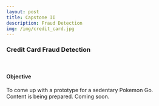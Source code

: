 ```yaml
---
layout: post
title: Capstone II
description: Fraud Detection
img: /img/credit_card.jpg
---
```


<h3>Credit Card Fraud Detection</h3>
<br/>

<h4>Objective</h4>
To come up with a prototype for a sedentary Pokemon Go.

<div class="img_row">
	<img class="col three" src="{{ site.baseurl }}/img/loading.jpg" alt="" title="example image"/>
</div>
<div class="col three caption">
	Content is being prepared. Coming soon.
</div>